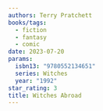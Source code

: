 ```yaml
---
authors: Terry Pratchett
books/tags:
  - fiction
  - fantasy
  - comic
date: 2023-07-20
params:
  isbn13: "9780552134651"
  series: Witches
  year: "1992"
star_rating: 3
title: Witches Abroad
---
```

